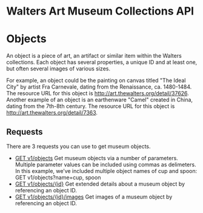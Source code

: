 Walters Art Museum Collections API
================================================================================


# Objects
An object is a piece of art, an artifact or similar item within the Walters collections. 
Each object has several properties, a unique ID and at least one, but often several images of various sizes. 

For example, an object could be the painting on canvas titled "The Ideal City" by artist Fra Carnevale, dating from the Renaissance, ca. 1480-1484. The resource URL for this object is http://art.thewalters.org/detail/37626. Another example of an object is an earthenware "Camel" created in China, dating from the 7th-8th century. The resource URL for this object is http://art.thewalters.org/detail/7363.


## Requests
There are 3 requests you can use to get museum objects.

- [GET v1/objects](objects-get.md) Get museum objects via a number of parameters. Multiple parameter values can be included using commas as delimeters. In this example, we’ve included multiple object names of cup and spoon: GET v1/objects?name=cup, spoon
- [GET v1/objects/{id}](objects-id.md) Get extended details about a museum object by referencing an object ID.
- [GET v1/objects/{id}/images](object-image-id.md) Get images of a museum object by referencing an object ID.
